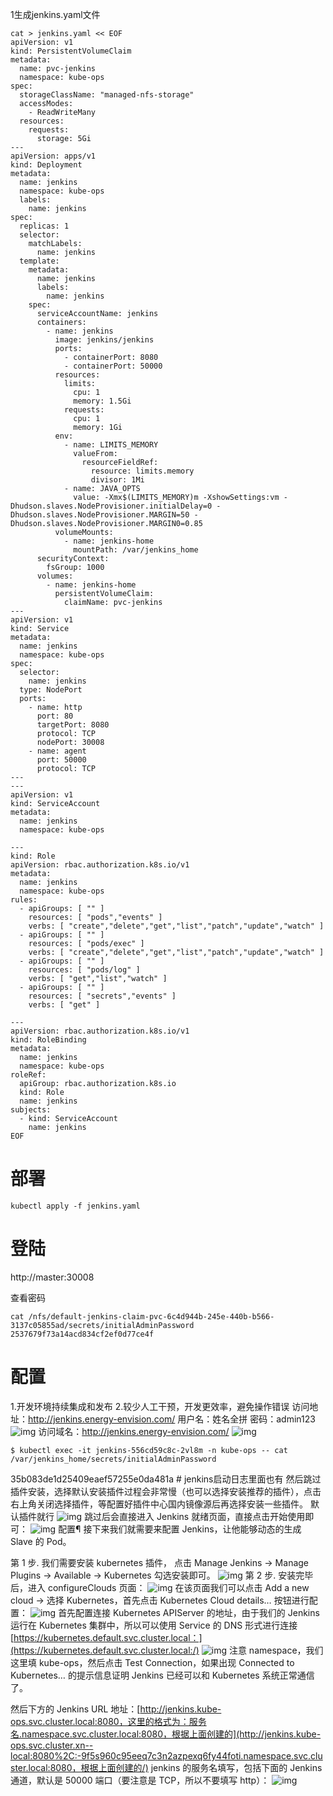 1生成jenkins.yaml文件

```
cat > jenkins.yaml << EOF
apiVersion: v1
kind: PersistentVolumeClaim
metadata:
  name: pvc-jenkins
  namespace: kube-ops
spec:
  storageClassName: "managed-nfs-storage"
  accessModes:
    - ReadWriteMany
  resources:
    requests:
      storage: 5Gi
---
apiVersion: apps/v1
kind: Deployment
metadata:
  name: jenkins
  namespace: kube-ops
  labels:
    name: jenkins
spec:
  replicas: 1
  selector:
    matchLabels:
      name: jenkins
  template:
    metadata:
      name: jenkins
      labels:
        name: jenkins
    spec:
      serviceAccountName: jenkins
      containers:
        - name: jenkins
          image: jenkins/jenkins
          ports:
            - containerPort: 8080
            - containerPort: 50000
          resources:
            limits:
              cpu: 1
              memory: 1.5Gi
            requests:
              cpu: 1
              memory: 1Gi
          env:
            - name: LIMITS_MEMORY
              valueFrom:
                resourceFieldRef:
                  resource: limits.memory
                  divisor: 1Mi
            - name: JAVA_OPTS
              value: -Xmx$(LIMITS_MEMORY)m -XshowSettings:vm -Dhudson.slaves.NodeProvisioner.initialDelay=0 -Dhudson.slaves.NodeProvisioner.MARGIN=50 -Dhudson.slaves.NodeProvisioner.MARGIN0=0.85
          volumeMounts:
            - name: jenkins-home
              mountPath: /var/jenkins_home
      securityContext:
        fsGroup: 1000
      volumes:
        - name: jenkins-home
          persistentVolumeClaim:
            claimName: pvc-jenkins
---
apiVersion: v1
kind: Service
metadata:
  name: jenkins
  namespace: kube-ops
spec:
  selector:
    name: jenkins
  type: NodePort
  ports:
    - name: http
      port: 80
      targetPort: 8080
      protocol: TCP
      nodePort: 30008
    - name: agent
      port: 50000
      protocol: TCP
---
---
apiVersion: v1
kind: ServiceAccount
metadata:
  name: jenkins
  namespace: kube-ops

---
kind: Role
apiVersion: rbac.authorization.k8s.io/v1
metadata:
  name: jenkins
  namespace: kube-ops
rules:
  - apiGroups: [ "" ]
    resources: [ "pods","events" ]
    verbs: [ "create","delete","get","list","patch","update","watch" ]
  - apiGroups: [ "" ]
    resources: [ "pods/exec" ]
    verbs: [ "create","delete","get","list","patch","update","watch" ]
  - apiGroups: [ "" ]
    resources: [ "pods/log" ]
    verbs: [ "get","list","watch" ]
  - apiGroups: [ "" ]
    resources: [ "secrets","events" ]
    verbs: [ "get" ]

---
apiVersion: rbac.authorization.k8s.io/v1
kind: RoleBinding
metadata:
  name: jenkins
  namespace: kube-ops
roleRef:
  apiGroup: rbac.authorization.k8s.io
  kind: Role
  name: jenkins
subjects:
  - kind: ServiceAccount
    name: jenkins
EOF
```

# 部署

```
kubectl apply -f jenkins.yaml
```

# 登陆

http://master:30008

查看密码

```
cat /nfs/default-jenkins-claim-pvc-6c4d944b-245e-440b-b566-3137c05855ad/secrets/initialAdminPassword 
2537679f73a14acd834cf2ef0d77ce4f
```

# 配置



1.开发环境持续集成和发布
2.较少人工干预，开发更效率，避免操作错误
访问地址：http://jenkins.energy-envision.com/
用户名：姓名全拼 密码：admin123
![img](http://mindoc.energy-envision.com:8090/uploads/202110/dpi/attach_16ae266e6fd3578f.png)
访问域名：http://jenkins.energy-envision.com/
![img](http://mindoc.energy-envision.com:8090/uploads/202111/dpi/attach_16b43b468ea326cf.png)

```
$ kubectl exec -it jenkins-556cd59c8c-2vl8m -n kube-ops -- cat /var/jenkins_home/secrets/initialAdminPassword
```

35b083de1d25409eaef57255e0da481a # jenkins启动日志里面也有
然后跳过插件安装，选择默认安装插件过程会非常慢（也可以选择安装推荐的插件），点击右上角关闭选择插件，等配置好插件中心国内镜像源后再选择安装一些插件。
默认插件就行
![img](http://mindoc.energy-envision.com:8090/uploads/202111/dpi/attach_16b43b513766190c.png)
跳过后会直接进入 Jenkins 就绪页面，直接点击开始使用即可：
![img](http://mindoc.energy-envision.com:8090/uploads/202111/dpi/attach_16b43b545b2d2fe4.png)
配置¶
接下来我们就需要来配置 Jenkins，让他能够动态的生成 Slave 的 Pod。

第 1 步. 我们需要安装 kubernetes 插件， 点击 Manage Jenkins -> Manage Plugins -> Available -> Kubernetes 勾选安装即可。
![img](http://mindoc.energy-envision.com:8090/uploads/202111/dpi/attach_16b43b63229ed640.png)
第 2 步. 安装完毕后，进入 configureClouds 页面：
![img](http://mindoc.energy-envision.com:8090/uploads/202111/dpi/attach_16b43b72d1e74f8e.png)
在该页面我们可以点击 Add a new cloud -> 选择 Kubernetes，首先点击 Kubernetes Cloud details… 按钮进行配置：
![img](http://mindoc.energy-envision.com:8090/uploads/202111/dpi/attach_16b43b77050cb2e0.png)
首先配置连接 Kubernetes APIServer 的地址，由于我们的 Jenkins 运行在 Kubernetes 集群中，所以可以使用 Service 的 DNS 形式进行连接 [https://kubernetes.default.svc.cluster.local：](https://kubernetes.default.svc.cluster.local:/)
![img](http://mindoc.energy-envision.com:8090/uploads/202111/dpi/attach_16b43b7a91f77037.png)
注意 namespace，我们这里填 kube-ops，然后点击 Test Connection，如果出现 Connected to Kubernetes… 的提示信息证明 Jenkins 已经可以和 Kubernetes 系统正常通信了。

然后下方的 Jenkins URL 地址：[http://jenkins.kube-ops.svc.cluster.local:8080，这里的格式为：服务名.namespace.svc.cluster.local:8080，根据上面创建的](http://jenkins.kube-ops.svc.cluster.xn--local:8080%2C:-9f5s960c95eeq7c3n2azpexq6fy44foti.namespace.svc.cluster.local:8080，根据上面创建的/) jenkins 的服务名填写，包括下面的 Jenkins 通道，默认是 50000 端口（要注意是 TCP，所以不要填写 http）：
![img](http://mindoc.energy-envision.com:8090/uploads/202111/dpi/attach_16b43b8304968482.png)
